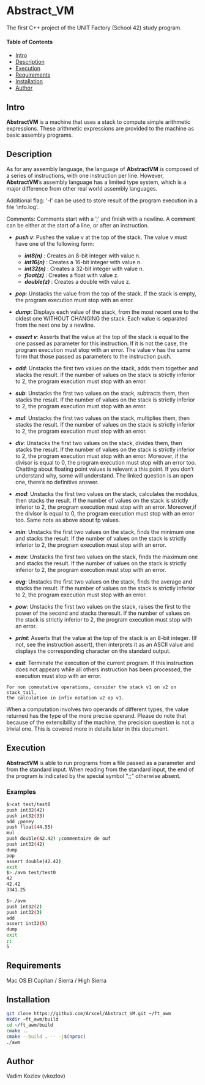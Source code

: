 # Abstract_VM
The first C++ project of the  UNIT Factory (School 42) study program.

#### Table of Contents
- [Intro](#intro)
- [Description](#description)
- [Execution](#execution)
- [Requirements](#requirements)
- [Installation](#installation)
- [Author](#author)

## Intro

__AbstractVM__ is a machine that uses a stack to compute simple arithmetic expressions. These arithmetic expressions are provided to the machine as basic assembly programs.

## Description

As for any assembly language, the language of __AbstractVM__ is composed of a series of instructions, with one instruction per line. However, __AbstractVM__’s assembly language has a limited type system, which is a major difference from other real world assembly languages.

Additional flag: '-l' can be used to store result of the program execution in a file 'info.log'.

Comments: Comments start with a ’;’ and finish with a newline. A comment can be either at the start of a line, or after an instruction.

* ___push v___: Pushes the value v at the top of the stack. The value v must have one of the following form:
    * ___int8(n)___ : Creates an 8-bit integer with value n.
    * ___int16(n)___ : Creates a 16-bit integer with value n.
    * ___int32(n)___ : Creates a 32-bit integer with value n.
    * ___float(z)___ : Creates a float with value z.
    * ___double(z)___ : Creates a double with value z.

* ___pop___: Unstacks the value from the top of the stack. If the stack is empty, the program execution must stop with an error.

* ___dump___: Displays each value of the stack, from the most recent one to the oldest one WITHOUT CHANGING the stack. Each value is separated from the next one by a newline.

* ___assert v___: Asserts that the value at the top of the stack is equal to the one passed as parameter for this instruction. If it is not the case, the program execution must stop with an error. The value v has the same form that those passed as parameters to the instruction push.

* ___add___: Unstacks the first two values on the stack, adds them together and stacks the result. If the number of values on the stack is strictly inferior to 2, the program execution must stop with an error.

* ___sub___: Unstacks the first two values on the stack, subtracts them, then stacks the result. If the number of values on the stack is strictly inferior to 2, the program execution must stop with an error.

* ___mul___: Unstacks the first two values on the stack, multiplies them, then stacks the result. If the number of values on the stack is strictly inferior to 2, the program execution must stop with an error.

* ___div___: Unstacks the first two values on the stack, divides them, then stacks the result. If the number of values on the stack is strictly inferior to 2, the program execution must stop with an error. Moreover, if the divisor is equal to 0, the program execution must stop with an error too. Chatting about floating point values is relevant a this point. If you don’t understand why, some will understand. The linked question is an open one, there’s no definitive answer.

* ___mod___: Unstacks the first two values on the stack, calculates the modulus, then stacks the result. If the number of values on the stack is strictly inferior to 2, the program execution must stop with an error. Moreover,if the divisor is equal to 0, the program execution must stop with an error too. Same note as above about fp values.

* ___min___: Unstacks the first two values on the stack, finds the minimum one and stacks the result. If the number of values on the stack is strictly inferior to 2, the program execution must stop with an error.

* ___max___: Unstacks the first two values on the stack, finds the maximum one and stacks the result. If the number of values on the stack is strictly inferior to 2, the program execution must stop with an error.

* ___avg___: Unstacks the first two values on the stack, finds the average and stacks the result. If the number of values on the stack is strictly inferior to 2, the program execution must stop with an error.

* ___pow___: Unstacks the first two values on the stack, raises the first to the power of the second and stacks theresult. If the number of values on the stack is strictly inferior to 2, the program execution must stop with an error.

* ___print___: Asserts that the value at the top of the stack is an 8-bit integer. (If not, see the instruction assert), then interprets it as an ASCII value and displays the corresponding character on the standard output.

* ___exit___: Terminate the execution of the current program. If this instruction does not appears while all others instruction has been processed, the execution must stop with an error.

```
For non commutative operations, consider the stack v1 on v2 on stack_tail,
the calculation in infix notation v2 op v1.
```

When a computation involves two operands of different types, the value returned has the type of the more precise operand. Please do note that because of the extensibility of the machine, the precision question is not a trivial one. This is covered more in details later in this document.
## Execution

__AbstractVM__ is able to run programs from a file passed as a parameter and from the standard input. When reading from the standard input, the end of the program is indicated by the special symbol ";;" otherwise absent.

### Examples ###

```bash
$>cat test/test0
push int32(42)
push int32(33)
add ;poney
push float(44.55)
mul
push double(42.42) ;commentaire de ouf
push int32(42)
dump
pop
assert double(42.42)
exit
$>./avm test/test0
42
42.42
3341.25
```

```bash
$>./avm
push int32(2)
push int32(3)
add
assert int32(5)
dump
exit
;;
5
```

## Requirements

Mac OS El Capitan / Sierra / High Sierra

## Installation

```bash
git clone https://github.com/Arxcel/Abstract_VM.git ~/ft_awm
mkdir ~ft_awm/build
cd ~/ft_awm/build
cmake ..
cmake --build . -- -j$(nproc)
./awm
```
## Author

Vadim Kozlov (vkozlov)
